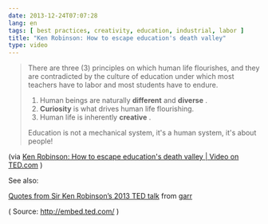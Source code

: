 ```yaml
---
date: 2013-12-24T07:07:28
lang: en
tags: [ best practices, creativity, education, industrial, labor ]
title: "Ken Robinson: How to escape education's death valley"
type: video
---
```


> There are three (3) principles on which human life flourishes, and
> they are contradicted by the culture of education under which most
> teachers have to labor and most students have to endure.
>
> 1.  Human beings are naturally **different** and **diverse** .
> 2.  **Curiosity** is what drives human life flourishing.
> 3.  Human life is inherently **creative** .
>
> Education is not a mechanical system, it's a human system, it's about
> people!

(via [Ken Robinson: How to escape education's death valley | Video on TED.com](http://www.ted.com/talks/ken_robinson_how_to_escape_education_s_death_valley.html)
)

See also:

[Quotes from Sir Ken Robinson’s 2013 TED talk](https://www.slideshare.net/garr/sir-ken-quotes) from [garr](http://www.slideshare.net/garr)

( Source: <http://embed.ted.com/> )

